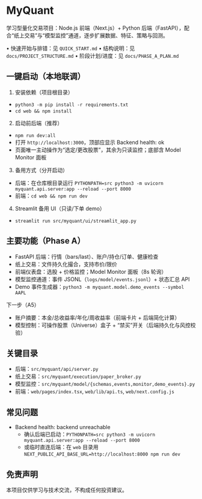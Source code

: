 # MyQuant

学习型量化交易项目：Node.js 前端（Next.js）+ Python 后端（FastAPI），配合“纸上交易”与“模型监控”通道，逐步扩展数据、特征、策略与回测。

• 快速开始与排错：见 `QUICK_START.md`
• 结构说明：见 `docs/PROJECT_STRUCTURE.md`
• 阶段计划/进度：见 `docs/PHASE_A_PLAN.md`

## 一键启动（本地联调）

1) 安装依赖（项目根目录）
- `python3 -m pip install -r requirements.txt`
- `cd web && npm install`

2) 启动前后端（推荐）
- `npm run dev:all`
- 打开 `http://localhost:3000`，顶部应显示 Backend health: ok
- 页面唯一主动操作为“选定/更改股票”，其余为只读监控；底部含 Model Monitor 面板

3) 备用方式（分开启动）
- 后端：在仓库根目录运行 `PYTHONPATH=src python3 -m uvicorn myquant.api.server:app --reload --port 8000`
- 前端：`cd web && npm run dev`

4) Streamlit 备用 UI（只读/下单 demo）
- `streamlit run src/myquant/ui/streamlit_app.py`

## 主要功能（Phase A）

- FastAPI 后端：行情（bars/last）、账户/持仓/订单、健康检查
- 纸上交易：文件持久化撮合，支持市价/限价
- 前端仪表盘：选股 + 价格监控；Model Monitor 面板（8s 轮询）
- 模型监控通道：事件 JSONL（`logs/model/events.jsonl`）+ 状态汇总 API
- Demo 事件生成器：`python3 -m myquant.model.demo_events --symbol AAPL`

下一步（A5）
- 账户摘要：本金/总收益率/年化/周收益率（前端卡片 + 后端简化计算）
- 模型控制：可操作股票（Universe）盒子 + “禁买”开关（后端持久化与风控校验）

## 关键目录

- 后端：`src/myquant/api/server.py`
- 纸上交易：`src/myquant/execution/paper_broker.py`
- 模型监控：`src/myquant/model/{schemas,events,monitor,demo_events}.py`
- 前端：`web/pages/index.tsx`, `web/lib/api.ts`, `web/next.config.js`

## 常见问题

- Backend health: backend unreachable
  - 确认后端已启动：`PYTHONPATH=src python3 -m uvicorn myquant.api.server:app --reload --port 8000`
  - 或临时直连后端：在 `web` 目录用 `NEXT_PUBLIC_API_BASE_URL=http://localhost:8000 npm run dev`

## 免责声明
本项目仅供学习与技术交流，不构成任何投资建议。
